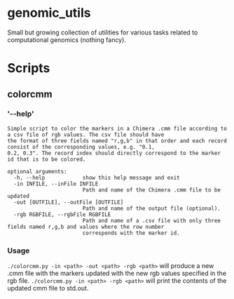 # genomic_utils
Small but growing collection of utilities for various tasks related to computational genomics (nothing fancy).

# Scripts

## colorcmm
### '--help'
```
Simple script to color the markers in a Chimera .cmm file according to a csv file of rgb values. The csv file should have
the format of three fields named "r,g,b" in that order and each record consist of the corresponding values, e.g. "0.1,
0.2, 0.3". The record index should directly correspond to the marker id that is to be colored.

optional arguments:
  -h, --help            show this help message and exit
  -in INFILE, --inFile INFILE
                        Path and name of the Chimera .cmm file to be updated
  -out [OUTFILE], --outFile [OUTFILE]
                        Path and name of the output file (optional).
  -rgb RGBFILE, --rgbFile RGBFILE
                        Path and name of a .csv file with only three fields named r,g,b and values where the row number
                        corresponds with the marker id.
```

### Usage
`./colorcmm.py -in <path> -out <path> -rgb <path>` will produce a new .cmm file with the markers updated with the new rgb values specified in the rgb file.
`./colorcmm.py -in <path> -rgb <path>` will print the contents of the updated cmm file to std.out.

